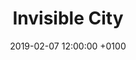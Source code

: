 ---
layout: post
author: ""
date:   2019-02-07 12:00:00 +0100
title:  "Invisible City"
text: "On the occasion of the PASSAGEN 2019, the research cluster “Real-Time City“ of TH Köln will be opening its temporary studio at Cologne Ebertplatz. From January 14 to January 20, works and exhibits will be shown which try to unveil and harness the hidden potentials of this much disputed location. 
The centerpiece of the exhibition of “The Invisible City“ will be the idea on how design can open up new and alternate ways of participating in society and the urban space. The projects‘ topics deal with the various connotations and perceptions of Cologne Ebertplatz and critically analyze the different atmospheres, the hidden infrastructures, and the space-time structures of this urban place. At the same time, they tackle the question on what heated debates about public squares and locations tell us about society. The presented works emerged from direct meetings with local actors on-site at Ebertplatz and are characterized by an experimental quality. Visitors are asked to confront themselves with the public usage of Ebertplatz, its possibilities and potentials and, in doing so, to actively contribute to the public design of social spaces. 
The exhibition will take place in the context of the Cologne-based design festival PASSAGEN. PASSAGEN 2019 will also be presenting design interacting with architecture in an urban context. Social and societal challenges for design will also be highlighted. 
KISD would like to thank Maria Wildeis and the City of Cologne for using the premises, and the studio of Sabine Voggenreiter for the organization of the PASSAGEN.                       


Photographs © Matthias Karch
"

imgMin: 

  - "https://raw.githubusercontent.com/Ebertplatz/images/master/06-02-2019-post-18/miniaturen/001.jpg"
  - "https://raw.githubusercontent.com/Ebertplatz/images/master/06-02-2019-post-18/miniaturen/002.jpg"
  - "https://raw.githubusercontent.com/Ebertplatz/images/master/06-02-2019-post-18/miniaturen/003.jpg"
  - "https://raw.githubusercontent.com/Ebertplatz/images/master/06-02-2019-post-18/miniaturen/004.jpg"
  - "https://raw.githubusercontent.com/Ebertplatz/images/master/06-02-2019-post-18/miniaturen/005.jpg"
  - "https://raw.githubusercontent.com/Ebertplatz/images/master/06-02-2019-post-18/miniaturen/006.jpg"
  - "https://raw.githubusercontent.com/Ebertplatz/images/master/06-02-2019-post-18/miniaturen/007.jpg"
  - "https://raw.githubusercontent.com/Ebertplatz/images/master/06-02-2019-post-18/miniaturen/008.jpg"
  - "https://raw.githubusercontent.com/Ebertplatz/images/master/06-02-2019-post-18/miniaturen/009.jpg"
  - "https://raw.githubusercontent.com/Ebertplatz/images/master/06-02-2019-post-18/miniaturen/010.jpg"



imgOrig: 
  - "https://raw.githubusercontent.com/Ebertplatz/images/master/06-02-2019-post-18/originale/001.jpg"
  - "https://raw.githubusercontent.com/Ebertplatz/images/master/06-02-2019-post-18/originale/002.jpg"
  - "https://raw.githubusercontent.com/Ebertplatz/images/master/06-02-2019-post-18/originale/003.jpg"
  - "https://raw.githubusercontent.com/Ebertplatz/images/master/06-02-2019-post-18/originale/004.jpg"
  - "https://raw.githubusercontent.com/Ebertplatz/images/master/06-02-2019-post-18/originale/005.jpg"
  - "https://raw.githubusercontent.com/Ebertplatz/images/master/06-02-2019-post-18/originale/006.jpg"
  - "https://raw.githubusercontent.com/Ebertplatz/images/master/06-02-2019-post-18/originale/007.jpg"
  - "https://raw.githubusercontent.com/Ebertplatz/images/master/06-02-2019-post-18/originale/008.jpg"
  - "https://raw.githubusercontent.com/Ebertplatz/images/master/06-02-2019-post-18/originale/009.jpg"
  - "https://raw.githubusercontent.com/Ebertplatz/images/master/06-02-2019-post-18/originale/010.jpg"
 

---